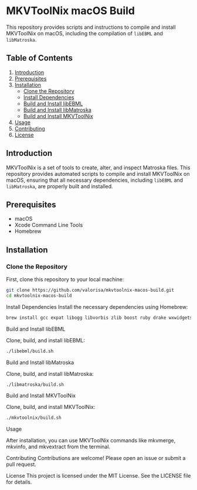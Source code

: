 # MKVToolNix macOS Build

This repository provides scripts and instructions to compile and install MKVToolNix on macOS, including the compilation of `libEBML` and `libMatroska`.

## Table of Contents

1. [Introduction](#introduction)
2. [Prerequisites](#prerequisites)
3. [Installation](#installation)
    - [Clone the Repository](#clone-the-repository)
    - [Install Dependencies](#install-dependencies)
    - [Build and Install libEBML](#build-and-install-libebml)
    - [Build and Install libMatroska](#build-and-install-libmatroska)
    - [Build and Install MKVToolNix](#build-and-install-mkvtoolnix)
4. [Usage](#usage)
5. [Contributing](#contributing)
6. [License](#license)

## Introduction

MKVToolNix is a set of tools to create, alter, and inspect Matroska files. This repository provides automated scripts to compile and install MKVToolNix on macOS, ensuring that all necessary dependencies, including `libEBML` and `libMatroska`, are properly built and installed.

## Prerequisites

- macOS
- Xcode Command Line Tools
- Homebrew

## Installation

### Clone the Repository

First, clone this repository to your local machine:

```sh
git clone https://github.com/valorisa/mkvtoolnix-macos-build.git
cd mkvtoolnix-macos-build
```


Install Dependencies
Install the necessary dependencies using Homebrew:

```sh
brew install gcc expat libogg libvorbis zlib boost ruby drake wxwidgets flac lzo bzip2 file curl
```

Build and Install libEBML

Clone, build, and install libEBML:
```sh
./libebml/build.sh
```

Build and Install libMatroska

Clone, build, and install libMatroska:
```sh
./libmatroska/build.sh
```
Build and Install MKVToolNix

Clone, build, and install MKVToolNix:

```sh
./mkvtoolnix/build.sh
```

Usage

After installation, you can use MKVToolNix commands like mkvmerge, mkvinfo, and mkvextract from the terminal.

Contributing
Contributions are welcome! Please open an issue or submit a pull request.

License
This project is licensed under the MIT License. See the LICENSE file for details.
